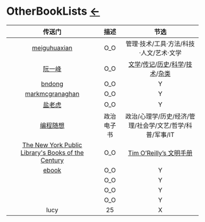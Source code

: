 # OtherBookLists  [←](index.md)

| 传送门 | 描述 | 节选 |
|:---:|:---:|:---:|
| [meiguhuaxian](https://www.cnblogs.com/meiguhuaxian/p/11641423.html) | O_O | 管理·技术/工具·方法/科技·人文/艺术·文学 |
| [阮一峰](https://github.com/ruanyf/reading-list) | O_O | [文学](https://github.com/ruanyf/reading-list#%E6%96%87%E5%AD%A6)/[传记](https://github.com/ruanyf/reading-list#传记)/[历史](https://github.com/ruanyf/reading-list#历史)/[科学](https://github.com/ruanyf/reading-list#科学)/[技术](https://github.com/ruanyf/reading-list#技术)/[杂类](https://github.com/ruanyf/reading-list#杂类) |
| [bndong](https://www.cnblogs.com/bndong/p/10300036.html) | O_O | Y |
| [markmcgranaghan](https://markmcgranaghan.com/books) | O_O | Y |
| [盐老虎](https://salttiger.com/archives/) | O_O | Y |
| [编程随想](https://github.com/programthink/books) | 政治电子书 | 政治/心理学/历史/经济/管理/社会学/文艺/哲学/科普/军事/IT |
| [The New York Public Library's Books of the Century](https://www.nypl.org/voices/print-publications/books-of-the-century) | O_O | [Tim O’Reilly’s 文明手册](https://medium.com/the-long-now-foundation/tim-oreilly-s-book-list-for-the-manual-for-civilization-69598baf562f) |
| [ebook](https://www.cnblogs.com/yasepix/p/12431379.html) | O_O | Y |
| []() | O_O | Y |
| []() | O_O | Y |
| []() | O_O | Y |
| lucy | 25 | X |


